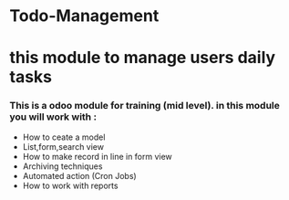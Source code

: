 # Todo-Management
# this module to manage users daily tasks
### This is a odoo module for training (mid level). in this module you will work with :
* How to ceate a model
* List,form,search view
* How to make record in line in form view
* Archiving techniques
* Automated action (Cron Jobs)
* How to work with reports

